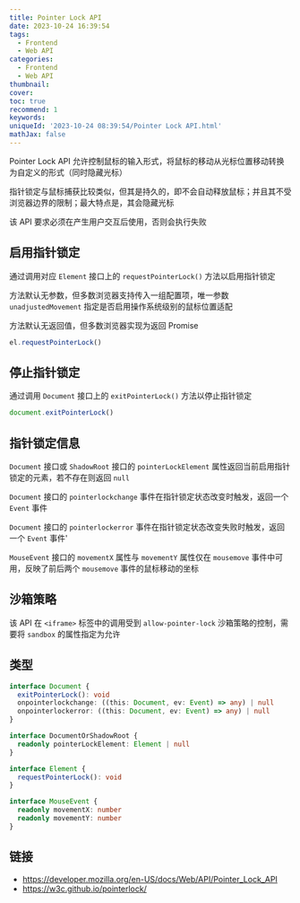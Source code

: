 ```yaml
---
title: Pointer Lock API
date: 2023-10-24 16:39:54
tags:
  - Frontend
  - Web API
categories:
  - Frontend
  - Web API
thumbnail:
cover:
toc: true
recommend: 1
keywords:
uniqueId: '2023-10-24 08:39:54/Pointer Lock API.html'
mathJax: false
---
```


Pointer Lock API 允许控制鼠标的输入形式，将鼠标的移动从光标位置移动转换为自定义的形式（同时隐藏光标）

指针锁定与鼠标捕获比较类似，但其是持久的，即不会自动释放鼠标；并且其不受浏览器边界的限制；最大特点是，其会隐藏光标

该 API 要求必须在产生用户交互后使用，否则会执行失败

## 启用指针锁定

通过调用对应 `Element` 接口上的 `requestPointerLock()` 方法以启用指针锁定

方法默认无参数，但多数浏览器支持传入一组配置项，唯一参数 `unadjustedMovement` 指定是否启用操作系统级别的鼠标位置适配

方法默认无返回值，但多数浏览器实现为返回 Promise

```js
el.requestPointerLock()
```

## 停止指针锁定

通过调用 `Document` 接口上的 `exitPointerLock()` 方法以停止指针锁定

```js
document.exitPointerLock()
```

## 指针锁定信息

`Document` 接口或 `ShadowRoot` 接口的 `pointerLockElement` 属性返回当前启用指针锁定的元素，若不存在则返回 `null`

`Document` 接口的 `pointerlockchange` 事件在指针锁定状态改变时触发，返回一个 `Event` 事件

`Document` 接口的 `pointerlockerror` 事件在指针锁定状态改变失败时触发，返回一个 `Event` 事件'

`MouseEvent` 接口的 `movementX` 属性与 `movementY` 属性仅在 `mousemove` 事件中可用，反映了前后两个 `mousemove` 事件的鼠标移动的坐标

## 沙箱策略

该 API 在 `<iframe>` 标签中的调用受到 `allow-pointer-lock` 沙箱策略的控制，需要将 `sandbox` 的属性指定为允许

## 类型

```ts
interface Document {
  exitPointerLock(): void
  onpointerlockchange: ((this: Document, ev: Event) => any) | null
  onpointerlockerror: ((this: Document, ev: Event) => any) | null
}

interface DocumentOrShadowRoot {
  readonly pointerLockElement: Element | null
}

interface Element {
  requestPointerLock(): void
}

interface MouseEvent {
  readonly movementX: number
  readonly movementY: number
}
```

## 链接

* <https://developer.mozilla.org/en-US/docs/Web/API/Pointer_Lock_API>
* <https://w3c.github.io/pointerlock/>
